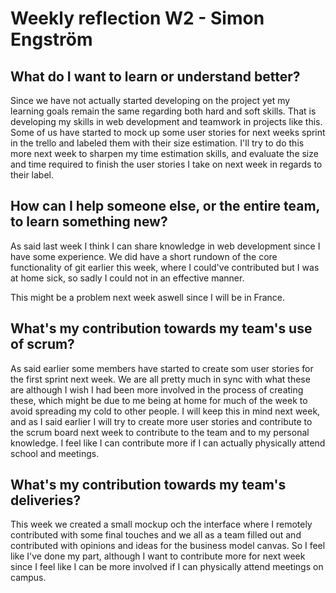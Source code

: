 # Weekly reflection W2 - Simon Engström 

## What do I want to learn or understand better? 
Since we have not actually started developing on the project yet my learning goals remain the same regarding both hard and soft skills. That is developing my skills in web development and teamwork in projects like this.
Some of us have started to mock up some user stories for next weeks sprint in the trello and labeled them with their size estimation. I'll try to do this more next week to sharpen my time estimation skills, and evaluate the size and time required to finish the user stories I take on next week in regards to their label.

## How can I help someone else, or the entire team, to learn something new? 
As said last week I think I can share knowledge in web development since I have some experience. We did have a short rundown of the core functionality of git earlier this week, where I could've contributed but I was at home sick, so sadly I could not in an effective manner.

This might be a problem next week aswell since I will be in France.

## What's my contribution towards my team's use of scrum? 
As said earlier some members have started to create som user stories for the first sprint next week. We are all pretty much in sync with what these are although I wish I had been more involved in the process of creating these, which might be due to me being at home for much of the week to avoid spreading my cold to other people. I will keep this in mind next week, and as I said earlier I will try to create more user stories and contribute to the scrum board next week to contribute to the team and to my personal knowledge. I feel like I can contribute more if I can actually physically attend school and meetings.

## What's my contribution towards my team's deliveries? 
This week we created a small mockup och the interface where I remotely contributed with some final touches and we all as a team filled out and contributed with opinions and ideas for the business model canvas. So I feel like I've done my part, although I want to contribute more for next week since I feel like I can be more involved if I can physically attend meetings on campus. 
